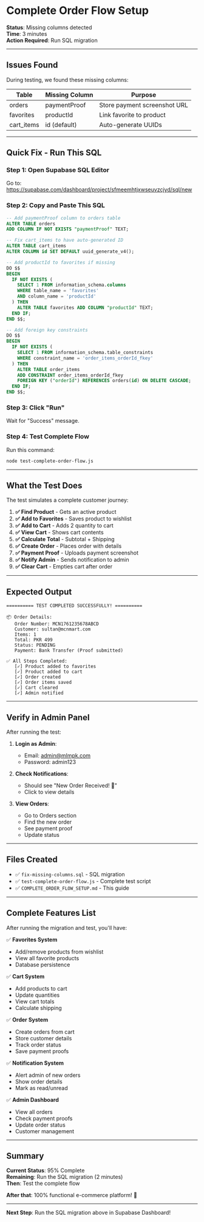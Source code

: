 # Complete Order Flow Setup

**Status**: Missing columns detected  
**Time**: 3 minutes  
**Action Required**: Run SQL migration

---

## Issues Found

During testing, we found these missing columns:

| Table | Missing Column | Purpose |
|-------|---------------|---------|
| orders | paymentProof | Store payment screenshot URL |
| favorites | productId | Link favorite to product |
| cart_items | id (default) | Auto-generate UUIDs |

---

## Quick Fix - Run This SQL

### Step 1: Open Supabase SQL Editor
Go to: https://supabase.com/dashboard/project/sfmeemhtjxwseuvzcjyd/sql/new

### Step 2: Copy and Paste This SQL

```sql
-- Add paymentProof column to orders table
ALTER TABLE orders 
ADD COLUMN IF NOT EXISTS "paymentProof" TEXT;

-- Fix cart_items to have auto-generated ID
ALTER TABLE cart_items 
ALTER COLUMN id SET DEFAULT uuid_generate_v4();

-- Add productId to favorites if missing
DO $$ 
BEGIN
  IF NOT EXISTS (
    SELECT 1 FROM information_schema.columns 
    WHERE table_name = 'favorites' 
    AND column_name = 'productId'
  ) THEN
    ALTER TABLE favorites ADD COLUMN "productId" TEXT;
  END IF;
END $$;

-- Add foreign key constraints
DO $$ 
BEGIN
  IF NOT EXISTS (
    SELECT 1 FROM information_schema.table_constraints 
    WHERE constraint_name = 'order_items_orderId_fkey'
  ) THEN
    ALTER TABLE order_items
    ADD CONSTRAINT order_items_orderId_fkey 
    FOREIGN KEY ("orderId") REFERENCES orders(id) ON DELETE CASCADE;
  END IF;
END $$;
```

### Step 3: Click "Run"

Wait for "Success" message.

### Step 4: Test Complete Flow

Run this command:
```bash
node test-complete-order-flow.js
```

---

## What the Test Does

The test simulates a complete customer journey:

1. **✅ Find Product** - Gets an active product
2. **✅ Add to Favorites** - Saves product to wishlist
3. **✅ Add to Cart** - Adds 2 quantity to cart
4. **✅ View Cart** - Shows cart contents
5. **✅ Calculate Total** - Subtotal + Shipping
6. **✅ Create Order** - Places order with details
7. **✅ Payment Proof** - Uploads payment screenshot
8. **✅ Notify Admin** - Sends notification to admin
9. **✅ Clear Cart** - Empties cart after order

---

## Expected Output

```
========== TEST COMPLETED SUCCESSFULLY! ==========

📦 Order Details:
   Order Number: MCN1761235678ABCD
   Customer: sultan@mcnmart.com
   Items: 1
   Total: PKR 499
   Status: PENDING
   Payment: Bank Transfer (Proof submitted)

✅ All Steps Completed:
   [✓] Product added to favorites
   [✓] Product added to cart
   [✓] Order created
   [✓] Order items saved
   [✓] Cart cleared
   [✓] Admin notified
```

---

## Verify in Admin Panel

After running the test:

1. **Login as Admin**:
   - Email: admin@mlmpk.com
   - Password: admin123

2. **Check Notifications**:
   - Should see "New Order Received! 🎉"
   - Click to view details

3. **View Orders**:
   - Go to Orders section
   - Find the new order
   - See payment proof
   - Update status

---

## Files Created

- ✅ `fix-missing-columns.sql` - SQL migration
- ✅ `test-complete-order-flow.js` - Complete test script
- ✅ `COMPLETE_ORDER_FLOW_SETUP.md` - This guide

---

## Complete Features List

After running the migration and test, you'll have:

✅ **Favorites System**
- Add/remove products from wishlist
- View all favorite products
- Database persistence

✅ **Cart System**
- Add products to cart
- Update quantities
- View cart totals
- Calculate shipping

✅ **Order System**
- Create orders from cart
- Store customer details
- Track order status
- Save payment proofs

✅ **Notification System**
- Alert admin of new orders
- Show order details
- Mark as read/unread

✅ **Admin Dashboard**
- View all orders
- Check payment proofs
- Update order status
- Customer management

---

## Summary

**Current Status**: 95% Complete  
**Remaining**: Run the SQL migration (2 minutes)  
**Then**: Test the complete flow  

**After that**: 100% functional e-commerce platform! 🎉

---

**Next Step**: Run the SQL migration above in Supabase Dashboard!

